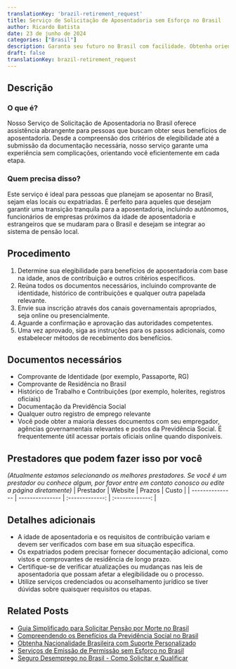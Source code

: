 ```yaml
---
translationKey: 'brazil-retirement_request'
title: Serviço de Solicitação de Aposentadoria sem Esforço no Brasil
author: Ricardo Batista
date: 23 de junho de 2024
categories: ["Brasil"]
description: Garanta seu futuro no Brasil com facilidade. Obtenha orientações passo a passo sobre como solicitar seus benefícios de aposentadoria de forma tranquila.
draft: false
translationKey: brazil-retirement_request
---
```


## Descrição
### O que é?
Nosso Serviço de Solicitação de Aposentadoria no Brasil oferece assistência abrangente para pessoas que buscam obter seus benefícios de aposentadoria. Desde a compreensão dos critérios de elegibilidade até a submissão da documentação necessária, nosso serviço garante uma experiência sem complicações, orientando você eficientemente em cada etapa.

### Quem precisa disso?
Este serviço é ideal para pessoas que planejam se aposentar no Brasil, sejam elas locais ou expatriadas. É perfeito para aqueles que desejam garantir uma transição tranquila para a aposentadoria, incluindo autônomos, funcionários de empresas próximos da idade de aposentadoria e estrangeiros que se mudaram para o Brasil e desejam se integrar ao sistema de pensão local.

## Procedimento

1. Determine sua elegibilidade para benefícios de aposentadoria com base na idade, anos de contribuição e outros critérios específicos.
2. Reúna todos os documentos necessários, incluindo comprovante de identidade, histórico de contribuições e qualquer outra papelada relevante.
3. Envie sua inscrição através dos canais governamentais apropriados, seja online ou presencialmente.
4. Aguarde a confirmação e aprovação das autoridades competentes.
5. Uma vez aprovado, siga as instruções para os passos adicionais, como estabelecer métodos de recebimento dos benefícios.

## Documentos necessários

- Comprovante de Identidade (por exemplo, Passaporte, RG)
- Comprovante de Residência no Brasil
- Histórico de Trabalho e Contribuições (por exemplo, holerites, registros oficiais)
- Documentação da Previdência Social
- Qualquer outro registro de emprego relevante
- Você pode obter a maioria desses documentos com seu empregador, agências governamentais relevantes e postos da Previdência Social. É frequentemente útil acessar portais oficiais online quando disponíveis.

## Prestadores que podem fazer isso por você
_(Atualmente estamos selecionando os melhores prestadores. Se você é um prestador ou conhece algum, por favor entre em contato conosco ou edite a página diretamente)_
| Prestador       |     Website     |     Prazos       |       Custo     |
| --------------- | --------------- |  :-------------:  | :-------------: |

## Detalhes adicionais

- A idade de aposentadoria e os requisitos de contribuição variam e devem ser verificados com base em sua situação específica.
- Os expatriados podem precisar fornecer documentação adicional, como vistos e comprovantes de residência de longo prazo.
- Certifique-se de verificar atualizações ou mudanças nas leis de aposentadoria que possam afetar a elegibilidade ou o processo.
- Utilize serviços credenciados ou aconselhamento jurídico se tiver dúvidas sobre quaisquer requisitos ou etapas.
## Related Posts

- [Guia Simplificado para Solicitar Pensão por Morte no Brasil](https://tramitit.com/portuguese/guides/brazil/solicitação_de_pensão_por_morte/)
- [Compreendendo os Benefícios da Previdência Social no Brasil](https://tramitit.com/portuguese/guides/brazil/previdência_social/)
- [Obtenha Nacionalidade Brasileira com Suporte Personalizado](https://tramitit.com/portuguese/guides/brazil/solicitação_de_nacionalidade/)
- [Serviços de Emissão de Permissão sem Esforço no Brasil](https://tramitit.com/portuguese/guides/brazil/emissão_de_alvará/)
- [Seguro Desemprego no Brasil - Como Solicitar e Qualificar](https://tramitit.com/portuguese/guides/brazil/seguro_desemprego/)